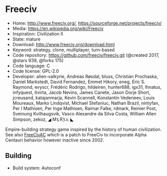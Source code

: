# Freeciv

- Home: http://www.freeciv.org/, https://sourceforge.net/projects/freeciv/
- Media: https://en.wikipedia.org/wiki/Freeciv
- Inspiration: Civilization II
- State: mature
- Download: http://www.freeciv.org/download.html
- Keyword: strategy, clone, multiplayer, turn-based
- Code repository: https://github.com/freeciv/freeciv.git (@created 2017, @stars 939, @forks 175)
- Code language: C
- Code license: GPL-2.0
- Developer: alien-valkyrie, Andreas Røsdal, bluss, Christian Prochaska, Daniel Markstedt, David Fernandez, Emmet Hikory, eneg, Eric S. Raymond, evyscr, Frédéric Rodrigo, hildeiren, hunter688, igx31, Ihnatus, infyquest, itvirta, Jacob Nevins, James Canete, Jason Dorje Short, jcreusand, katajanmarja, Kevin Scannell, Konstantin Vedeneev, Louis Moureaux, Marko Lindqvist, Michael Stefaniuc, Nathan Brazil, nintyfan, Per I Mathisen, Per Inge Mathisen, Raimar Falke, rdmark, Reinier Post, Sveinung Kvilhaugsvik, Vasco Alexandre da Silva Costa, William Allen Simpson, zekoz, ◢ Ϻ⚸Яℨ⚔ ◣

Empire-building strategy game inspired by the history of human civilization.
See also [FreeCivAC](http://freecivac.sourceforge.net/) which is a patch to FreeCiv to incorporate Alpha Centauri behavior
however inactive since 2002.

## Building

- Build system: Autoconf
